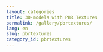 ```yaml
---
layout: categories
title: 3D-models with PBR Textures
permalink: /gallery/pbrtextures/
lang: en
slug: pbrtextures
category_id: pbrtextures
---
```




